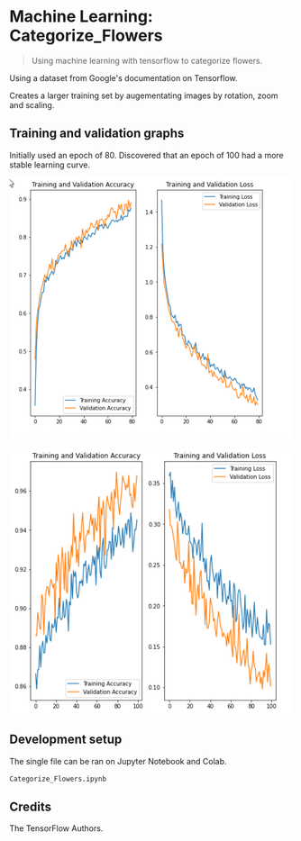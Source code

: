 # Machine Learning: Categorize_Flowers
> Using machine learning with tensorflow to categorize flowers. 


Using a dataset from Google's documentation on Tensorflow. 

Creates a larger training set by augementating images by rotation, zoom and scaling. 

## Training and validation graphs

Initially used an epoch of 80. Discovered that an epoch of 100 had a more stable learning curve.   

![alt text](https://github.com/ResponsiveWebApps/Categorize_Flowers/blob/master/Categorize_Flowers_Epoch80.png?raw=true)

![alt text](https://github.com/ResponsiveWebApps/Categorize_Flowers/blob/master/Categorize_Flowers_Epoch100.png?raw=true)


## Development setup

The single file can be ran on Jupyter Notebook and Colab. 

```sh
Categorize_Flowers.ipynb
```

## Credits

The TensorFlow Authors.


